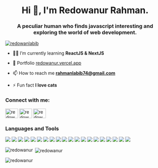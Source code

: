 <h1 align="center">Hi 👋, I'm Redowanur Rahman.</h1>  
<h3 align="center">A peculiar human who finds javascript interesting and exploring the world of web development.</h3>   

<p align="left"> <a href="https://twitter.com/redowanlabib" target="blank"><img src="https://img.shields.io/twitter/follow/redowanlabib?logo=twitter&style=for-the-badge" alt="redowanlabib" /></a> </p>  
  
- 👨‍💻 I’m currently learning **ReactJS & NextJS**  
  
- 🎯 Portfolio [redowanur.vercel.app](https://redowanur.vercel.app)  
  
- 📫 How to reach me **rahmanlabib74@gmail.com**  

- ⚡ Fun fact **I love cats**

<h3 align="left">Connect with me:</h3>  
<p align="left">  
<a href="https://dev.to/redowanur" target="blank"><img align="center" src="https://raw.githubusercontent.com/rahuldkjain/github-profile-readme-generator/master/src/images/icons/Social/devto.svg" alt="redowanur" height="30" width="40" /></a>  
<a href="https://twitter.com/redowanlabib" target="blank"><img align="center" src="https://raw.githubusercontent.com/rahuldkjain/github-profile-readme-generator/master/src/images/icons/Social/twitter.svg" alt="redowanlabib" height="30" width="40" /></a>  
<a href="https://linkedin.com/in/redowanur" target="blank"><img align="center" src="https://raw.githubusercontent.com/rahuldkjain/github-profile-readme-generator/master/src/images/icons/Social/linked-in-alt.svg" alt="redowanur" height="30" width="40" /></a>  
</p>

### Languages and Tools
![](https://img.shields.io/badge/JavaScript-323330?style=for-the-badge&logo=javascript&logoColor=F7DF1E) ![](https://img.shields.io/badge/HTML5-E34F26?style=for-the-badge&logo=html5&logoColor=white) ![](https://img.shields.io/badge/C-00599C?style=for-the-badge&logo=c&logoColor=white) ![](https://img.shields.io/badge/CSS3-1572B6?style=for-the-badge&logo=css3&logoColor=white) ![](https://img.shields.io/badge/C%2B%2B-00599C?style=for-the-badge&logo=c%2B%2B&logoColor=white) ![](https://img.shields.io/badge/Dart-0175C2?style=for-the-badge&logo=dart&logoColor=white) ![](https://img.shields.io/badge/json-5E5C5C?style=for-the-badge&logo=json&logoColor=white) ![](https://img.shields.io/badge/Python-FFD43B?style=for-the-badge&logo=python&logoColor=blue) ![](https://img.shields.io/badge/Fedora-51A2DA?style=for-the-badge&logo=fedora&logoColor=white) ![](https://img.shields.io/badge/Ubuntu-E95420?style=for-the-badge&logo=ubuntu&logoColor=white) ![](https://img.shields.io/badge/GIT-E44C30?style=for-the-badge&logo=git&logoColor=white) ![](https://img.shields.io/badge/Tailwind_CSS-38B2AC?style=for-the-badge&logo=tailwind-css&logoColor=white) ![](https://img.shields.io/badge/React-20232A?style=for-the-badge&logo=react&logoColor=61DAFB) ![](https://img.shields.io/badge/npm-CB3837?style=for-the-badge&logo=npm&logoColor=white) ![](https://img.shields.io/badge/next%20js-000000?style=for-the-badge&logo=nextdotjs&logoColor=white) ![](https://img.shields.io/badge/Node%20js-339933?style=for-the-badge&logo=nodedotjs&logoColor=white) ![](https://img.shields.io/badge/Express%20js-000000?style=for-the-badge&logo=express&logoColor=white) ![](https://img.shields.io/badge/Chart%20js-FF6384?style=for-the-badge&logo=chartdotjs&logoColor=white) ![](https://img.shields.io/badge/MongoDB-4EA94B?style=for-the-badge&logo=mongodb&logoColor=white) ![](https://img.shields.io/badge/MySQL-005C84?style=for-the-badge&logo=mysql&logoColor=white)
  
<p><img align="left" src="https://github-readme-stats.vercel.app/api/top-langs?username=redowanur&show_icons=true&locale=en&layout=compact&theme=tokyonight" alt="redowanur" /></p>

<p>&nbsp;<img align="center" src="https://github-readme-stats.vercel.app/api?username=redowanur&show_icons=true&locale=en&theme=tokyonight" alt="redowanur" /></p>

<p><img align="center" src="https://github-readme-streak-stats.herokuapp.com/?user=redowanur&theme=tokyonight" alt="redowanur" /></p>
